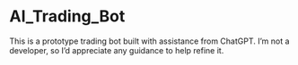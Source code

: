 # AI_Trading_Bot
This is a prototype trading bot built with assistance from ChatGPT. I’m not a developer, so I’d appreciate any guidance to help refine it.
